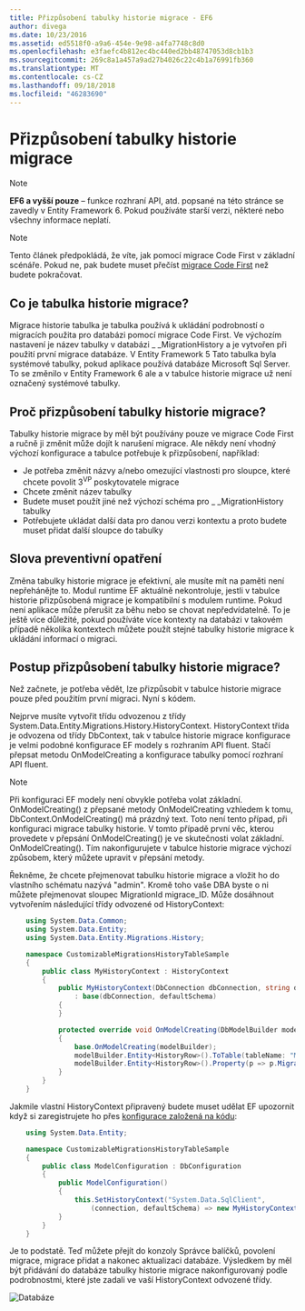 ```yaml
---
title: Přizpůsobení tabulky historie migrace - EF6
author: divega
ms.date: 10/23/2016
ms.assetid: ed5518f0-a9a6-454e-9e98-a4fa7748c8d0
ms.openlocfilehash: e3faefc4b812ec4bc440ed2bb48747053d8cb1b3
ms.sourcegitcommit: 269c8a1a457a9ad27b4026c22c4b1a76991fb360
ms.translationtype: MT
ms.contentlocale: cs-CZ
ms.lasthandoff: 09/18/2018
ms.locfileid: "46283690"
---
```

# <a name="customizing-the-migrations-history-table"></a>Přizpůsobení tabulky historie migrace
> [!NOTE]
> **EF6 a vyšší pouze** – funkce rozhraní API, atd. popsané na této stránce se zavedly v Entity Framework 6. Pokud používáte starší verzi, některé nebo všechny informace neplatí.

> [!NOTE]
> Tento článek předpokládá, že víte, jak pomocí migrace Code First v základní scénáře. Pokud ne, pak budete muset přečíst [migrace Code First](~/ef6/modeling/code-first/migrations/index.md) než budete pokračovat.

## <a name="what-is-migrations-history-table"></a>Co je tabulka historie migrace?

Migrace historie tabulka je tabulka používá k ukládání podrobností o migracích použita pro databázi pomocí migrace Code First. Ve výchozím nastavení je název tabulky v databázi \_ \_MigrationHistory a je vytvořen při použití první migrace databáze. V Entity Framework 5 Tato tabulka byla systémové tabulky, pokud aplikace používá databáze Microsoft Sql Server. To se změnilo v Entity Framework 6 ale a v tabulce historie migrace už není označený systémové tabulky.

## <a name="why-customize-migrations-history-table"></a>Proč přizpůsobení tabulky historie migrace?

Tabulky historie migrace by měl být používány pouze ve migrace Code First a ručně ji změnit může dojít k narušení migrace. Ale někdy není vhodný výchozí konfigurace a tabulce potřebuje k přizpůsobení, například:

-   Je potřeba změnit názvy a/nebo omezující vlastnosti pro sloupce, které chcete povolit 3<sup>VP</sup> poskytovatele migrace
-   Chcete změnit název tabulky
-   Budete muset použít jiné než výchozí schéma pro \_ \_MigrationHistory tabulky
-   Potřebujete ukládat další data pro danou verzi kontextu a proto budete muset přidat další sloupce do tabulky

## <a name="words-of-precaution"></a>Slova preventivní opatření

Změna tabulky historie migrace je efektivní, ale musíte mít na paměti není nepřehánějte to. Modul runtime EF aktuálně nekontroluje, jestli v tabulce historie přizpůsobená migrace je kompatibilní s modulem runtime. Pokud není aplikace může přerušit za běhu nebo se chovat nepředvídatelně. To je ještě více důležité, pokud používáte více kontexty na databázi v takovém případě několika kontextech můžete použít stejné tabulky historie migrace k ukládání informací o migraci.

## <a name="how-to-customize-migrations-history-table"></a>Postup přizpůsobení tabulky historie migrace?

Než začnete, je potřeba vědět, lze přizpůsobit v tabulce historie migrace pouze před použitím první migraci. Nyní s kódem.

Nejprve musíte vytvořit třídu odvozenou z třídy System.Data.Entity.Migrations.History.HistoryContext. HistoryContext třída je odvozena od třídy DbContext, tak v tabulce historie migrace konfigurace je velmi podobné konfigurace EF modely s rozhraním API fluent. Stačí přepsat metodu OnModelCreating a konfigurace tabulky pomocí rozhraní API fluent.

>[!NOTE]
> Při konfiguraci EF modely není obvykle potřeba volat základní. OnModelCreating() z přepsané metody OnModelCreating vzhledem k tomu, DbContext.OnModelCreating() má prázdný text. Toto není tento případ, při konfiguraci migrace tabulky historie. V tomto případě první věc, kterou provedete v přepsání OnModelCreating() je ve skutečnosti volat základní. OnModelCreating(). Tím nakonfigurujete v tabulce historie migrace výchozí způsobem, který můžete upravit v přepsání metody.

Řekněme, že chcete přejmenovat tabulku historie migrace a vložit ho do vlastního schématu nazývá "admin". Kromě toho vaše DBA byste o ni můžete přejmenovat sloupec MigrationId migrace\_ID.  Může dosáhnout vytvořením následující třídy odvozené od HistoryContext:

``` csharp
    using System.Data.Common;
    using System.Data.Entity;
    using System.Data.Entity.Migrations.History;

    namespace CustomizableMigrationsHistoryTableSample
    {
        public class MyHistoryContext : HistoryContext
        {
            public MyHistoryContext(DbConnection dbConnection, string defaultSchema)
                : base(dbConnection, defaultSchema)
            {
            }

            protected override void OnModelCreating(DbModelBuilder modelBuilder)
            {
                base.OnModelCreating(modelBuilder);
                modelBuilder.Entity<HistoryRow>().ToTable(tableName: "MigrationHistory", schemaName: "admin");
                modelBuilder.Entity<HistoryRow>().Property(p => p.MigrationId).HasColumnName("Migration_ID");
            }
        }
    }
```

Jakmile vlastní HistoryContext připravený budete muset udělat EF upozornit když si zaregistrujete ho přes [konfigurace založená na kódu](https://msdn.com/data/jj680699):

``` csharp
    using System.Data.Entity;

    namespace CustomizableMigrationsHistoryTableSample
    {
        public class ModelConfiguration : DbConfiguration
        {
            public ModelConfiguration()
            {
                this.SetHistoryContext("System.Data.SqlClient",
                    (connection, defaultSchema) => new MyHistoryContext(connection, defaultSchema));
            }
        }
    }
```

Je to podstatě. Teď můžete přejít do konzoly Správce balíčků, povolení migrace, migrace přidat a nakonec aktualizaci databáze. Výsledkem by měl být přidávání do databáze tabulky historie migrace nakonfigurovaný podle podrobnostmi, které jste zadali ve vaší HistoryContext odvozené třídy.

![Databáze](~/ef6/media/database.png)
